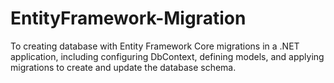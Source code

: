 # EntityFramework-Migration
To creating database with Entity Framework Core migrations in a .NET application, including configuring DbContext, defining models, and applying migrations to create and update the database schema.
